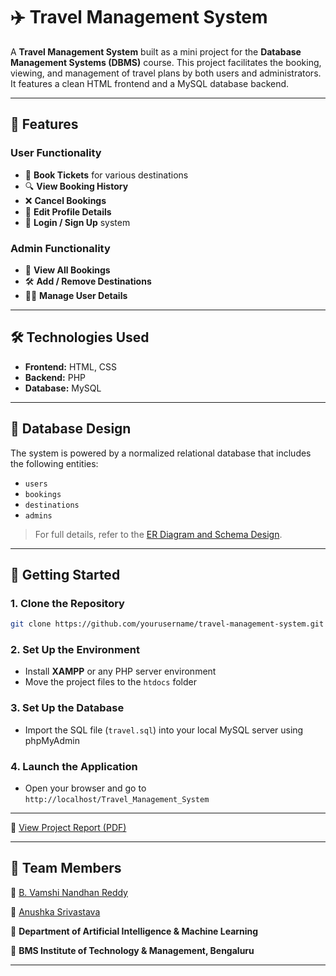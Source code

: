 # ✈️ Travel Management System

A **Travel Management System** built as a mini project for the **Database Management Systems (DBMS)** course. This project facilitates the booking, viewing, and management of travel plans by both users and administrators. It features a clean HTML frontend and a MySQL database backend.

---

## 📌 Features

### User Functionality

* 🧾 **Book Tickets** for various destinations
* 🔍 **View Booking History**
* ❌ **Cancel Bookings**
* 🧑 **Edit Profile Details**
* 🔐 **Login / Sign Up** system

### Admin Functionality

* 📄 **View All Bookings**
* 🛠 **Add / Remove Destinations**
* 🧑‍💻 **Manage User Details**

---

## 🛠️ Technologies Used

* **Frontend:** HTML, CSS
* **Backend:** PHP
* **Database:** MySQL

---

## 🧩 Database Design

The system is powered by a normalized relational database that includes the following entities:

* `users`
* `bookings`
* `destinations`
* `admins`

> For full details, refer to the [ER Diagram and Schema Design](./DBMS%20MINI%20PROJECT%20FINAL.pdf).

---

## 🚀 Getting Started

### 1. Clone the Repository

```bash
git clone https://github.com/yourusername/travel-management-system.git
```

### 2. Set Up the Environment

* Install **XAMPP** or any PHP server environment
* Move the project files to the `htdocs` folder

### 3. Set Up the Database

* Import the SQL file (`travel.sql`) into your local MySQL server using phpMyAdmin

### 4. Launch the Application

* Open your browser and go to `http://localhost/Travel_Management_System`

---

📄 [View Project Report (PDF)](docs/DBMS_Mini_Project_Report.pdf)

---

## 👥 Team Members   

🚀 [B. Vamshi Nandhan Reddy](https://github.com/VamshiNandhanReddy) 

🚀 [Anushka Srivastava](https://github.com/anushka073) 


📍 **Department of Artificial Intelligence & Machine Learning**  

📍 **BMS Institute of Technology & Management, Bengaluru** 

---


